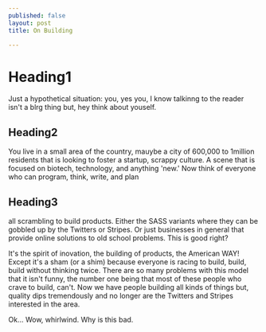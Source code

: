 ```yaml
---
published: false
layout: post
title: On Building

---
```


# Heading1
Just a hypothetical situation:
you, yes you, I know talkinng to the reader isn't a blrg thing but,
hey think about youself.

## Heading2

You live in a small area of the country,
mauybe a city of 600,000 to 1million residents that is looking to foster a startup, scrappy culture.
A scene that is focused on biotech, technology, and anything 'new.'
Now think of everyone who can
program, think, write, and plan

## Heading3

all scrambling to build products.
Either the SASS variants where they can be gobbled up by the Twitters or Stripes.
Or just businesses in general that provide online solutions to old school problems.
This is good right?

It's the spirit of inovation, the building of products, the American WAY!
Except it's a sham (or a shim) because everyone is racing to
build, build, build without thinking twice.
There are so many problems with this model that it isn't funny,
the number one being that most of these people who crave to build, can't.
Now we have people building all kinds of things but, quality dips tremendously
and no longer are the Twitters and Stripes interested in the area.

Ok... Wow, whirlwind. Why is this bad.
